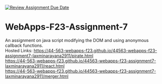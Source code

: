 [![Review Assignment Due Date](https://classroom.github.com/assets/deadline-readme-button-24ddc0f5d75046c5622901739e7c5dd533143b0c8e959d652212380cedb1ea36.svg)](https://classroom.github.com/a/Kv-XePEp)
# WebApps-F23-Assignment-7
An assignment on java script modifying the DOM and using anonymous callback functions.
<br>
Hosted Links:
https://44-563-webapps-f23.github.io/44563-webapps-f23-assignment7-laxminarayana2911/pirate.html
<br>
https://44-563-webapps-f23.github.io/44563-webapps-f23-assignment7-laxminarayana2911/react.html
<br>
https://44-563-webapps-f23.github.io/44563-webapps-f23-assignment7-laxminarayana2911/merger.html
